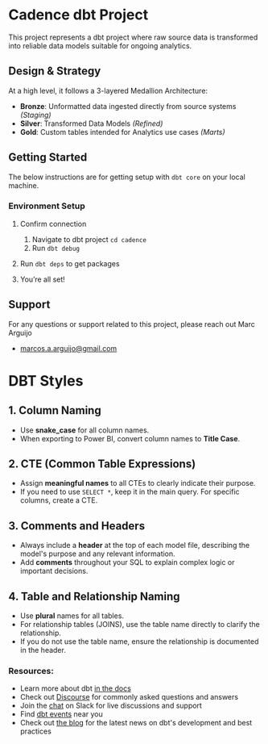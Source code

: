 # Cadence dbt Project
This project represents a dbt project where raw source data is transformed into reliable data models suitable for ongoing analytics.

## Design & Strategy

At a high level, it follows a 3-layered Medallion Architecture:
- **Bronze**: Unformatted data ingested directly from source systems _(Staging)_
- **Silver**: Transformed Data Models _(Refined)_
- **Gold**: Custom tables intended for Analytics use cases _(Marts)_

## Getting Started
The below instructions are for getting setup with `dbt core` on your local machine.

### Environment Setup
    
1. Confirm connection
    1. Navigate to dbt project `cd cadence`
    2. Run `dbt debug`

3. Run `dbt deps` to get packages

4. You’re all set!

## Support
For any questions or support related to this project, please reach out Marc Arguijo
- marcos.a.arguijo@gmail.com

# DBT Styles

## 1. Column Naming
- Use **snake_case** for all column names.
- When exporting to Power BI, convert column names to **Title Case**.

## 2. CTE (Common Table Expressions)
- Assign **meaningful names** to all CTEs to clearly indicate their purpose.
- If you need to use `SELECT *`, keep it in the main query. For specific columns, create a CTE.

## 3. Comments and Headers
- Always include a **header** at the top of each model file, describing the model's purpose and any relevant information.
- Add **comments** throughout your SQL to explain complex logic or important decisions.

## 4. Table and Relationship Naming
- Use **plural** names for all tables.
- For relationship tables (JOINS), use the table name directly to clarify the relationship.
- If you do not use the table name, ensure the relationship is documented in the header.


### Resources:
- Learn more about dbt [in the docs](https://docs.getdbt.com/docs/introduction)
- Check out [Discourse](https://discourse.getdbt.com/) for commonly asked questions and answers
- Join the [chat](https://community.getdbt.com/) on Slack for live discussions and support
- Find [dbt events](https://events.getdbt.com) near you
- Check out [the blog](https://blog.getdbt.com/) for the latest news on dbt's development and best practices
